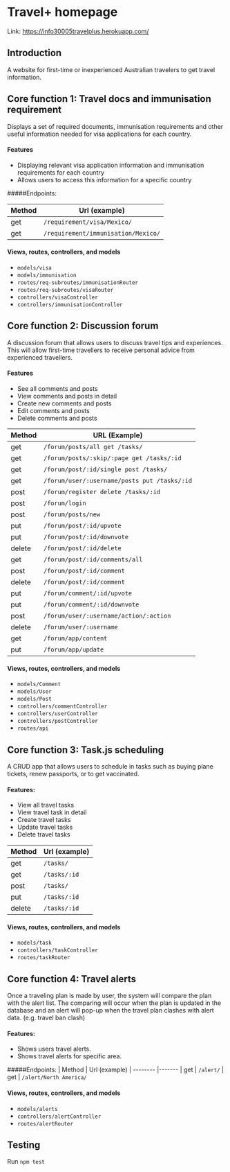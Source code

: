 # Travel+ homepage
Link: https://info30005travelplus.herokuapp.com/

## Introduction
A website for first-time or inexperienced Australian travelers to get travel information.

## Core function 1: Travel docs and immunisation requirement
Displays a set of required documents, immunisation requirements and other useful information needed for visa applications for each country.

#### Features
- Displaying relevant visa application information and immunisation requirements for each country 
- Allows users to access this information for a specific country

#####Endpoints:

| Method   | Url (example)
| -------- |-------
| get      | ```/requirement/visa/Mexico/```
| get      | ```/requirement/immunisation/Mexico/```

#### Views, routes, controllers, and models
- ```models/visa```
- ```models/immunisation```
- ```routes/req-subroutes/immunisationRouter```
- ```routes/req-subroutes/visaRouter```
- ```controllers/visaController```
- ```controllers/immunisationController```

## Core function 2: Discussion forum
A discussion forum that allows users to discuss travel tips and experiences. This will allow first-time travellers to receive personal advice from experienced travellers.

#### Features
- See all comments and posts
- View comments and posts in detail
- Create new comments and posts
- Edit comments and posts
- Delete comments and posts

|Method | URL (Example)
|-------|-------
|get    |```/forum/posts/all get /tasks/```
|get    |```/forum/posts/:skip/:page get /tasks/:id```
|get    |```/forum/post/:id/single post /tasks/```
|get    |```/forum/user/:username/posts put /tasks/:id```
|post   |```/forum/register delete /tasks/:id```
|post   |```/forum/login```
|post   |```/forum/posts/new```
|put    |```/forum/post/:id/upvote```
|put    |```/forum/post/:id/downvote```
|delete |```/forum/post/:id/delete```
|get    |```/forum/post/:id/comments/all```
|post   |```/forum/post/:id/comment```
|delete |```/forum/post/:id/comment```
|put    |```/forum/comment/:id/upvote```
|put    |```/forum/comment/:id/downvote```
|post   |```/forum/user/:username/action/:action```
|delete |```/forum/user/:username```
|get    |```/forum/app/content```
|put    |```/forum/app/update```

#### Views, routes, controllers, and models
- ```models/Comment```
- ```models/User```
- ```models/Post```
- ```controllers/commentController```
- ```controllers/userController```
- ```controllers/postController```
- ```routes/api```

## Core function 3: Task.js scheduling
A CRUD app that allows users to schedule in tasks such as buying plane tickets, renew passports, or to get vaccinated.

#### Features:
- View all travel tasks
- View travel task in detail
- Create travel tasks
- Update travel tasks
- Delete travel tasks

| Method   | Url (example)
| -------- |-------
| get      | ```/tasks/```
| get      | ```/tasks/:id```
| post     | ```/tasks/```
| put      | ```/tasks/:id```
| delete   | ```/tasks/:id```

#### Views, routes, controllers, and models
- ```models/task```
- ```controllers/taskController```
- ```routes/taskRouter```

## Core function 4: Travel alerts
Once a traveling plan is made by user, the system will compare the plan with the alert list.
The comparing will occur when the plan is updated in the database and an alert will pop-up when the travel plan clashes with alert data. (e.g. travel ban clash)

#### Features:
- Shows users travel alerts.
- Shows travel alerts for specific area.

#####Endpoints:
| Method   | Url (example)
| -------- |-------
| get      | ```/alert/```
| get      | ```/alert/North America/```

#### Views, routes, controllers, and models
- ```models/alerts```
- ```controllers/alertController```
- ```routes/alertRouter```

## Testing
Run ```npm test``` 
